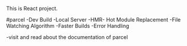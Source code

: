 This is React project.
<br>

#parcel 
-Dev Build
-Local Server
-HMR- Hot Module Replacement
-File Watching Algorithm 
-Faster Builds
-Error Handling

-visit and read about the documentation of parcel